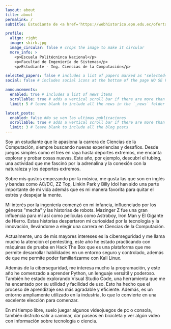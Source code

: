 ```yaml
---
layout: about
title: about
permalink: /
subtitle: Estudiante de <a href='https://webhistorico.epn.edu.ec/oferta-academica/grado/ingenieria-tecnologia/carreras-de-grado/rra-computacion/'> Ingeniería en Ciencias de la Computación.</a>. Interesado en la Ciberseguridad y la programación.

profile:
  align: right
  image: skirk.jpg
  image_circular: false # crops the image to make it circular
  more_info: >
    <p>Escuela Politécninca Nacional</p>
    <p>Facultad de Ingeniería de Sistemas</p>
    <p>Estudiante - Ing. Ciencias de la Computación</p>

selected_papers: false # includes a list of papers marked as "selected={true}" NO SE VEN LOS ARTICULOS
social: false # includes social icons at the bottom of the page NO SE VEN LAS REDES SOCIALES

announcements:
  enabled: true # includes a list of news items
  scrollable: true # adds a vertical scroll bar if there are more than 3 news items
  limit: 5 # leave blank to include all the news in the `_news` folder

latest_posts:
  enabled: false #No se ven las ultimas publicaciones 
  scrollable: true # adds a vertical scroll bar if there are more than 3 new posts items
  limit: 3 # leave blank to include all the blog posts
---
```

Soy un estudiante que le apasiona la carrera de Ciencias de la Computación, siempre buscando nuevas experiencias y desafíos. Desde juegos simples como el tres en raya hasta deportes extremos, me encanta explorar y probar cosas nuevas. Este año, por ejemplo, descubrí el tubing, una actividad que me fascinó por la adrenalina y la conexión con la naturaleza y los deportes extremos.

Sobre mis gustos empezando por la música, me gusta las que son en inglés y bandas como AC/DC, ZZ Top, Linkin Park y Billy Idol han sido una parte importante de mi vida además que es mi manera favorita para quitar el estrés y despejar la mente.

Mi interés por la ingeniería comenzó en mi infancia, influenciado por los géneros "mecha" y las historias de robots. Mazinger Z fue una gran influencia para mí así como películas como Astroboy, Iron Man y El Gigante de Hierro. Estas historias despertaron mi curiosidad por la tecnología y la innovación, llevándome a elegir una carrera en Ciencias de la Computación.

Actualmente, uno de mis mayores intereses es la ciberseguridad y me llama mucho la atención el pentesting, este año he estado practicando con máquinas de prueba en Hack The Box que es una plataforma que me permite desarrollar habilidades en un entorno seguro y controlado, además de que me permite poder familiarizarme con Kali Linux. 

Además de la ciberseguridad, me interesa mucho la programación, y este año he comenzado a aprender Python, un lenguaje versátil y poderoso. También he estado explorando Visual Studio Code, una herramienta que me ha encantado por su utilidad y facilidad de uso. Esto ha hecho que el proceso de aprendizaje sea más agradable y eficiente. Además, es un entorno ampliamente utilizado en la industria, lo que lo convierte en una excelente elección para comenzar.

En mi tiempo libre, suelo juegar algunos videojuegos de pc o consola, también disfruto salir a caminar, dar paseos en bicicleta y ver algún video con información sobre tecnología o ciencia.

<!-- Tell the world about yourself. Link to your favorite [subreddit](http://reddit.com). You can put a picture in, too. The code is already in, just name your picture `prof_pic.jpg` and put it in the `img/` folder.

Put your address / P.O. box / other info right below your picture. You can also disable any of these elements by editing `profile` property of the YAML header of your `_pages/about.md`. Edit `_bibliography/papers.bib` and Jekyll will render your [publications page](/al-folio/publications/) automatically.

Link to your social media connections, too. This theme is set up to use [Font Awesome icons](https://fontawesome.com/) and [Academicons](https://jpswalsh.github.io/academicons/), like the ones below. Add your Facebook, Twitter, LinkedIn, Google Scholar, or just disable all of them. -->

